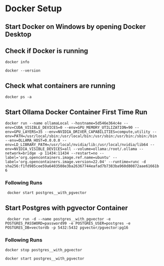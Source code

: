 ﻿# Docker Setup

## Start Docker on Windows by opening Docker Desktop

## Check if Docker is running
``` docker info ```

``` docker --version ```

## Check what containers are running
``` docker ps -a ```

## Start Ollama Docker Container First Time Run
``` docker run --name ollamaLocal --hostname=5d546e364c4e --env=CUDA_VISIBLE_DEVICES=0 --env=GPU_MEMORY_UTILIZATION=90 --env=GPU_LAYERS=35 --env=NVIDIA_DRIVER_CAPABILITIES=compute,utility --env=PATH=/usr/local/sbin:/usr/local/bin:/usr/sbin:/usr/bin:/sbin:/bin --env=OLLAMA_HOST=0.0.0.0 --env=LD_LIBRARY_PATH=/usr/local/nvidia/lib:/usr/local/nvidia/lib64 --env=NVIDIA_VISIBLE_DEVICES=all --volume=ollama:/root/.ollama --network=bridge -p 11434:11434 --restart=no --label='org.opencontainers.image.ref.name=ubuntu' --label='org.opencontainers.image.version=22.04' --runtime=runc -d sha256:f1fd985cee59a6403508e3ba26367744eafad7b7383ba960d80872aae61661b6 ```

### Following Runs
``` docker start postgres__with_pgvector```

## Start Postgres with pgvector Container
``` docker run -d --name postgres__with_pgvector -e POSTGRES_PASSWORD=password99 -e POSTGRES_USER=postgres -e POSTGRES_DB=vectordb -p 5432:5432 pgvector/pgvector:pg16```

### Following Runs
```docker stop postgres__with_pgvector```

```docker start postgres__with_pgvector```